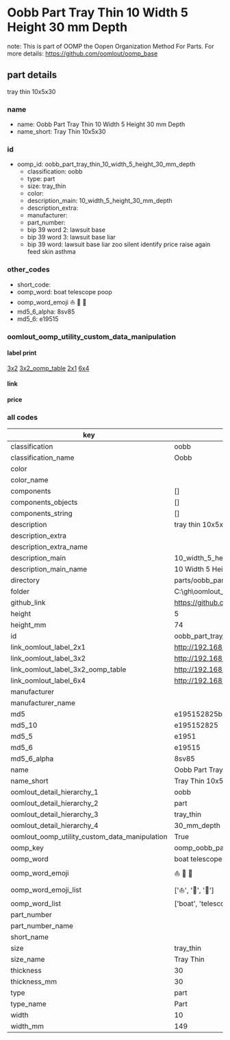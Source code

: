 # Oobb Part Tray Thin 10 Width 5 Height 30 mm Depth  

note: This is part of OOMP the Oopen Organization Method For Parts. For more details: https://github.com/oomlout/oomp_base

##  part details
  



tray thin 10x5x30



### name
* name: Oobb Part Tray Thin 10 Width 5 Height 30 mm Depth
* name_short: Tray Thin 10x5x30 
### id
* oomp_id: oobb_part_tray_thin_10_width_5_height_30_mm_depth
  * classification: oobb
  * type: part
  * size: tray_thin
  * color: 
  * description_main: 10_width_5_height_30_mm_depth
  * description_extra: 
  * manufacturer: 
  * part_number: 
  * bip 39 word 2: lawsuit base
  * bip 39 word 3: lawsuit base liar
  * bip 39 word: lawsuit base liar zoo silent identify price raise again feed skin asthma

### other_codes
* short_code: 
* oomp_word: boat telescope poop
* oomp_word_emoji :boat: :telescope: :poop:
* md5_6_alpha: 8sv85
* md5_6: e19515






### oomlout_oomp_utility_custom_data_manipulation
#### label print
[3x2](http://192.168.1.245:1112/?label=oomp%208sv85)
[3x2_oomp_table](http://192.168.1.108:1112/?label=oomp%208sv85)
[2x1](http://192.168.1.242:1112/?label=oomp%208sv85)
[6x4](http://192.168.1.55:1112/?label=oomp%208sv85)    

#### link

                              

#### price







### all codes 
| key | value |  
| --- | --- |  
| classification | oobb |  
| classification_name | Oobb |  
| color |  |  
| color_name |  |  
| components | [] |  
| components_objects | [] |  
| components_string | [] |  
| description | tray thin 10x5x30 |  
| description_extra |  |  
| description_extra_name |  |  
| description_main | 10_width_5_height_30_mm_depth |  
| description_main_name | 10 Width 5 Height 30 mm Depth |  
| directory | parts/oobb_part_tray_thin_10_width_5_height_30_mm_depth |  
| folder | C:\gh\oomlout_oobb_version_4_generated_parts\parts\oobb_part_tray_thin_10_width_5_height_30_mm_depth |  
| github_link | https://github.com/oomlout/oomlout_oomp_part_src/tree/main/parts/oobb_part_tray_thin_10_width_5_height_30_mm_depth |  
| height | 5 |  
| height_mm | 74 |  
| id | oobb_part_tray_thin_10_width_5_height_30_mm_depth |  
| link_oomlout_label_2x1 | http://192.168.1.242:1112/?label=oomp%208sv85 |  
| link_oomlout_label_3x2 | http://192.168.1.245:1112/?label=oomp%208sv85 |  
| link_oomlout_label_3x2_oomp_table | http://192.168.1.108:1112/?label=oomp%208sv85 |  
| link_oomlout_label_6x4 | http://192.168.1.55:1112/?label=oomp%208sv85 |  
| manufacturer |  |  
| manufacturer_name |  |  
| md5 | e195152825b1354dc2643fff0184bbf1 |  
| md5_10 | e195152825 |  
| md5_5 | e1951 |  
| md5_6 | e19515 |  
| md5_6_alpha | 8sv85 |  
| name | Oobb Part Tray Thin 10 Width 5 Height 30 mm Depth |  
| name_short | Tray Thin 10x5x30  |  
| oomlout_detail_hierarchy_1 | oobb |  
| oomlout_detail_hierarchy_2 | part |  
| oomlout_detail_hierarchy_3 | tray_thin |  
| oomlout_detail_hierarchy_4 | 30_mm_depth |  
| oomlout_oomp_utility_custom_data_manipulation | True |  
| oomp_key | oomp_oobb_part_tray_thin_10_width_5_height_30_mm_depth |  
| oomp_word | boat telescope poop |  
| oomp_word_emoji | :boat: :telescope: :poop: |  
| oomp_word_emoji_list | [':boat:', ':telescope:', ':poop:'] |  
| oomp_word_list | ['boat', 'telescope', 'poop'] |  
| part_number |  |  
| part_number_name |  |  
| short_name |  |  
| size | tray_thin |  
| size_name | Tray Thin |  
| thickness | 30 |  
| thickness_mm | 30 |  
| type | part |  
| type_name | Part |  
| width | 10 |  
| width_mm | 149 |  
